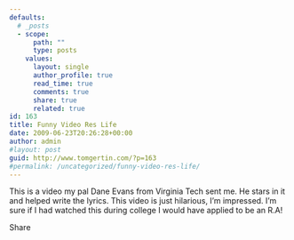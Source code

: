 ```yaml
---
defaults:
  # _posts
  - scope:
      path: ""
      type: posts
    values:
      layout: single
      author_profile: true
      read_time: true
      comments: true
      share: true
      related: true
id: 163
title: Funny Video Res Life
date: 2009-06-23T20:26:28+00:00
author: admin
#layout: post
guid: http://www.tomgertin.com/?p=163
#permalink: /uncategorized/funny-video-res-life/
---
```

This is a video my pal Dane Evans from Virginia Tech sent me. He stars in it and helped write the lyrics. This video is just hilarious, I&#8217;m impressed. I&#8217;m sure if I had watched this during college I would have applied to be an R.A!



<div class="addtoany_share_save_container addtoany_content_bottom">
  <div class="a2a_kit a2a_kit_size_32 addtoany_list a2a_target" id="wpa2a_48">
    <a class="a2a_dd addtoany_share_save" href="https://www.addtoany.com/share_save"><img src="http://www.tomgertin.com/blog/wp-content/plugins/add-to-any/share_save_171_16.png" width="171" height="16" alt="Share" /></a>
  </div>
</div>
